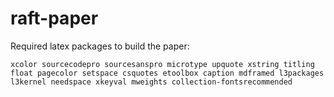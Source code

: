 # raft-paper
Required latex packages to build the paper:

```
xcolor sourcecodepro sourcesanspro microtype upquote xstring titling float pagecolor setspace csquotes etoolbox caption mdframed l3­pack­ages l3kernel needspace xkeyval mweights collection-fontsrecommended
```
